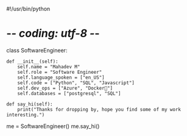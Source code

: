 #!/usr/bin/python
# -*- coding: utf-8 -*-
 
class SoftwareEngineer:
 
    def __init__(self):
        self.name = "Mahadev M"
        self.role = "Software Engineer"
        self.language_spoken = ["en_US"]
        self.code = ["Python", "SQL", "Javascript"]
        self.dev_ops = ["Azure", "Docker🐳"]
        self.databases = ["postgresql", "SQL"]
 
    def say_hi(self):
        print("Thanks for dropping by, hope you find some of my work interesting.")
 
me = SoftwareEngineer()
me.say_hi()

